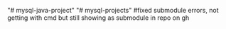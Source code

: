 "# mysql-java-project" 
"# mysql-projects" 
#fixed submodule errors, not getting with cmd but still showing as submodule in repo on gh
